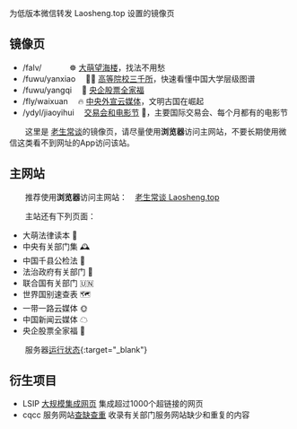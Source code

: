 <!-- # wx 同名标题会被合并 -->

为低版本微信转发 Laosheng.top 设置的镜像页

镜像页
------

*	/falv/　 　	　☸️ [大萌望海楼](falv/fahai)，找法不用愁
*	/fuwu/yanxiao	　👨‍🎓 [高等院校三千所](fuwu/yuanxiao)，快速看懂中国大学层级图谱
*	/fuwu/yangqi	　🧧 [央企股票全家福](fuwu/yangqi)
*	/fly/waixuan	　🔥 [中央外宣云媒体](fly/waixuan)，文明古国在崛起
*	/ydyl/jiaoyihui	　[交易会和电影节](ydyl/jiaoyihui) 💫，主要国际交易会、每个月都有的电影节
<!-- *	/fuwu/jujia	　[新冠居家指引](fuwu/jujia)文件速查，中医药康复治疗方法😷 -->

　　这里是 [老生常谈](https://Laosheng.top)的镜像页，请尽量使用**浏览器**访问主网站，不要长期使用微信这类看不到网址的App访问该站。


主网站
------

　　推荐使用**浏览器**访问主网站：　[老生常谈	Laosheng.top](https://laosheng.top)

　　主站还有下列页面：

*	大萌法律读本 💎
*	中央有关部门集 🕰
*	中国千县公检法 📑
*	法治政府有关部门 🏢
*	联合国有关部门 🇺🇳
*	世界国别速查表 🗺
*	一带一路云媒体 🌞
*	中国新闻云媒体 ☁
*	央企股票全家福 🧧

　　服务器[运行状态](https://www.githubstatus.com){:target="_blank"}


衍生项目
--------

*	LSIP [大规模集成网页](https://diamonwoo.github.io/LSIP ) 集成超过1000个超链接的网页
*	cqcc 服务网站[查缺查重](https://diamonwoo.github.io/cqcc ) 收录有关部门服务网站缺少和重复的内容
